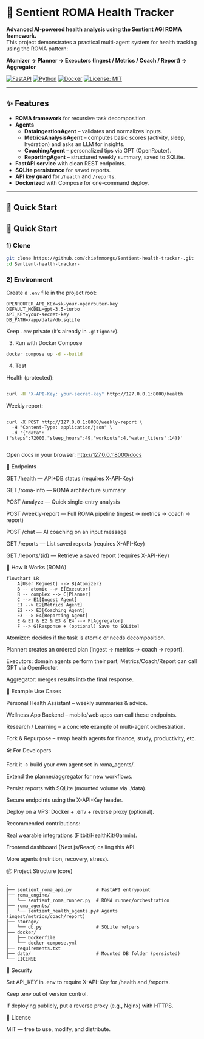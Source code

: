 # 🤖 Sentient ROMA Health Tracker

**Advanced AI-powered health analysis using the Sentient AGI ROMA framework.**  
This project demonstrates a practical multi-agent system for health tracking using the ROMA pattern:

**Atomizer → Planner → Executors (Ingest / Metrics / Coach / Report) → Aggregator**

[![FastAPI](https://img.shields.io/badge/FastAPI-0.104%2B-009688)](#)
[![Python](https://img.shields.io/badge/Python-3.11-blue)](#)
[![Docker](https://img.shields.io/badge/Docker-ready-2496ED)](#)
[![License: MIT](https://img.shields.io/badge/License-MIT-yellow.svg)](LICENSE)

---

## ✨ Features

- **ROMA framework** for recursive task decomposition.
- **Agents**
  - **DataIngestionAgent** – validates and normalizes inputs.
  - **MetricsAnalysisAgent** – computes basic scores (activity, sleep, hydration) and asks an LLM for insights.
  - **CoachingAgent** – personalized tips via GPT (OpenRouter).
  - **ReportingAgent** – structured weekly summary, saved to SQLite.
- **FastAPI service** with clean REST endpoints.
- **SQLite persistence** for saved reports.
- **API key guard** for `/health` and `/reports`.
- **Dockerized** with Compose for one-command deploy.

---

## 🚀 Quick Start


## 🚀 Quick Start

### 1) Clone

```bash
git clone https://github.com/chiefmmorgs/Sentient-health-tracker-.git
cd Sentient-health-tracker-
```   

### 2) Environment

Create a `.env` file in the project root:

```env
OPENROUTER_API_KEY=sk-your-openrouter-key
DEFAULT_MODEL=gpt-3.5-turbo
API_KEY=your-secret-key
DB_PATH=/app/data/db.sqlite
```  

Keep `.env` private (it’s already in `.gitignore`).


3) Run with Docker Compose
```bash
docker compose up -d --build

```

4) Test

Health (protected):

```bash

curl -H "X-API-Key: your-secret-key" http://127.0.0.1:8000/health

```
Weekly report:

```

curl -X POST http://127.0.0.1:8000/weekly-report \
  -H "Content-Type: application/json" \
  -d '{"data":{"steps":72000,"sleep_hours":49,"workouts":4,"water_liters":14}}'


```
Open docs in your browser:
http://127.0.0.1:8000/docs

🔗 Endpoints

GET /health — API+DB status (requires X-API-Key)

GET /roma-info — ROMA architecture summary

POST /analyze — Quick single-entry analysis

POST /weekly-report — Full ROMA pipeline (ingest → metrics → coach → report)

POST /chat — AI coaching on an input message

GET /reports — List saved reports (requires X-API-Key)

GET /reports/{id} — Retrieve a saved report (requires X-API-Key)



🧠 How It Works (ROMA)

```
flowchart LR
    A[User Request] --> B{Atomizer}
    B -- atomic --> E[Executor]
    B -- complex --> C[Planner]
    C --> E1[Ingest Agent]
    E1 --> E2[Metrics Agent]
    E2 --> E3[Coaching Agent]
    E3 --> E4[Reporting Agent]
    E & E1 & E2 & E3 & E4 --> F[Aggregator]
    F --> G[Response + (optional) Save to SQLite]
```
Atomizer: decides if the task is atomic or needs decomposition.

Planner: creates an ordered plan (ingest → metrics → coach → report).

Executors: domain agents perform their part; Metrics/Coach/Report can call GPT via OpenRouter.

Aggregator: merges results into the final response.


🧪 Example Use Cases

Personal Health Assistant – weekly summaries & advice.

Wellness App Backend – mobile/web apps can call these endpoints.

Research / Learning – a concrete example of multi-agent orchestration.

Fork & Repurpose – swap health agents for finance, study, productivity, etc.

🛠️ For Developers

Fork it → build your own agent set in roma_agents/.

Extend the planner/aggregator for new workflows.

Persist reports with SQLite (mounted volume via ./data).

Secure endpoints using the X-API-Key header.

Deploy on a VPS: Docker + .env + reverse proxy (optional).


Recommended contributions:

Real wearable integrations (Fitbit/HealthKit/Garmin).

Frontend dashboard (Next.js/React) calling this API.

More agents (nutrition, recovery, stress).

📦 Project Structure (core)
```
.
├── sentient_roma_api.py         # FastAPI entrypoint
├── roma_engine/
│   └── sentient_roma_runner.py  # ROMA runner/orchestration
├── roma_agents/
│   └── sentient_health_agents.py# Agents (ingest/metrics/coach/report)
├── storage/
│   └── db.py                    # SQLite helpers
├── docker/
│   ├── Dockerfile
│   └── docker-compose.yml
├── requirements.txt
├── data/                        # Mounted DB folder (persisted)
└── LICENSE

```

🔐 Security

Set API_KEY in .env to require X-API-Key for /health and /reports.

Keep .env out of version control.

If deploying publicly, put a reverse proxy (e.g., Nginx) with HTTPS.

🧾 License

MIT — free to use, modify, and distribute. 
